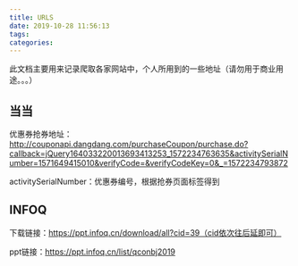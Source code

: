 ```yaml
---
title: URLS
date: 2019-10-28 11:56:13
tags:
categories: 
---
```


此文档主要用来记录爬取各家网站中，个人所用到的一些地址（请勿用于商业用途。。。）

<!--more-->

## 当当

优惠券抢券地址：http://couponapi.dangdang.com/purchaseCoupon/purchase.do?callback=jQuery164033220013693413253_1572234763635&activitySerialNumber=1571649415010&verifyCode=&verifyCodeKey=0&_=1572234793872

activitySerialNumber：优惠券编号，根据抢券页面标签得到

## INFOQ

下载链接：https://ppt.infoq.cn/download/all?cid=39（cid依次往后延即可）

ppt链接：https://ppt.infoq.cn/list/qconbj2019